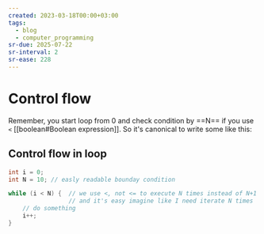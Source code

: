 ```yaml
---
created: 2023-03-18T00:00+03:00
tags:
  - blog
  - computer_programming
sr-due: 2025-07-22
sr-interval: 2
sr-ease: 228
---
```


# Control flow

Remember, you start loop from 0 and check condition by ==N== if you use `<` [[boolean#Boolean expression]]. So it's canonical to write some like this:

## Control flow in loop

```c
int i = 0;
int N = 10; // easly readable bounday condition

while (i < N) {  // we use <, not <= to execute N times instead of N+1
                 // and it's easy imagine like I need iterate N times
    // do something
    i++;
}
```
